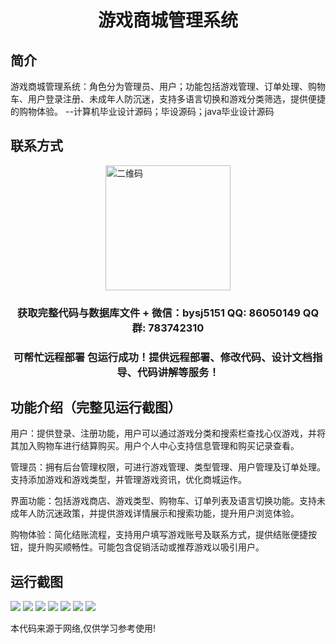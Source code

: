 <p><h1 align="center">游戏商城管理系统</h1></p>

## 简介
游戏商城管理系统：角色分为管理员、用户；功能包括游戏管理、订单处理、购物车、用户登录注册、未成年人防沉迷，支持多语言切换和游戏分类筛选，提供便捷的购物体验。    --计算机毕业设计源码；毕设源码；java毕业设计源码


## 联系方式
<img src="https://bs-1329754181.cos.ap-shanghai.myqcloud.com/wx.jpg" alt="二维码" style="display: block; margin: 0 auto;" width="200px">
<p><h3 align="center">获取完整代码与数据库文件 + 微信：bysj5151 QQ: 86050149 QQ群: 783742310</h3></p>
<p><h3 align="center">可帮忙远程部署 包运行成功！提供远程部署、修改代码、设计文档指导、代码讲解等服务！</h3></p>

## 功能介绍（完整见运行截图）
用户：提供登录、注册功能，用户可以通过游戏分类和搜索栏查找心仪游戏，并将其加入购物车进行结算购买。用户个人中心支持信息管理和购买记录查看。

管理员：拥有后台管理权限，可进行游戏管理、类型管理、用户管理及订单处理。支持添加游戏和游戏类型，并管理游戏资讯，优化商城运作。

界面功能：包括游戏商店、游戏类型、购物车、订单列表及语言切换功能。支持未成年人防沉迷政策，并提供游戏详情展示和搜索功能，提升用户浏览体验。

购物体验：简化结账流程，支持用户填写游戏账号及联系方式，提供结账便捷按钮，提升购买顺畅性。可能包含促销活动或推荐游戏以吸引用户。


## 运行截图
![](imgs/588112-20220615151631297-452642229.png)
![](imgs/588112-20220615151637855-479944619.png)
![](imgs/588112-20220615151647247-1594145526.png)
![](imgs/588112-20220615151653989-1283105200.png)
![](imgs/588112-20220615151700665-17649688.png)
![](imgs/588112-20220615151711132-1374008926.png)
![](imgs/588112-20220615151719042-436509873.png)

<p>本代码来源于网络,仅供学习参考使用!</p>
